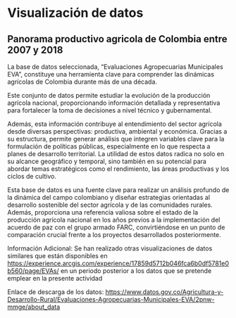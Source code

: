# Visualización de datos
## Panorama productivo agricola de  Colombia entre 2007 y 2018

La base de datos seleccionada, “Evaluaciones Agropecuarias Municipales EVA”, constituye una herramienta clave para comprender las dinámicas agrícolas de Colombia durante más de una década. 

Este conjunto de datos permite estudiar la evolución de la producción agrícola nacional, proporcionando información detallada y representativa para fortalecer la toma de decisiones a nivel técnico y gubernamental. 

Además, esta información contribuye al entendimiento del sector agrícola desde diversas perspectivas: productiva, ambiental y económica. Gracias a su estructura, permite generar análisis que integren variables clave para la formulación de políticas públicas, especialmente en lo que respecta a planes de desarrollo territorial. La utilidad de estos datos radica no solo en su alcance geográfico y temporal, sino también en su potencial para abordar temas estratégicos como el rendimiento, las áreas productivas y los ciclos de cultivo. 

Esta base de datos es una fuente clave para realizar un análisis profundo de la dinámica del campo colombiano y diseñar estrategias orientadas al desarrollo sostenible del sector agrícola y de las comunidades rurales. Además, proporciona una referencia valiosa sobre el estado de la producción agrícola nacional en los años previos a la implementación del acuerdo de paz con el grupo armado FARC, convirtiéndose en un punto de comparación crucial frente a los proyectos desarrollados posteriormente.

Información Adicional: 
Se han realizado otras visualizaciones de datos similares que están disponibles en 
https://experience.arcgis.com/experience/17859d5712b046fca6b0df5781e0b560/page/EVAs/ en un periodo posterior a  los datos que se pretende emplear en la presente actividad 

Enlace de descarga de los datos: 
https://www.datos.gov.co/Agricultura-y-Desarrollo-Rural/Evaluaciones-Agropecuarias-Municipales-EVA/2pnw-mmge/about_data





